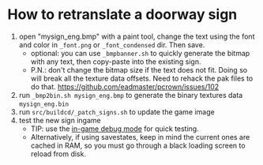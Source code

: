 
# How to retranslate a doorway sign

 1. open "mysign_eng.bmp" with a paint tool, change the text using the font and color in `_font.png` or `_font_condensed` dir. Then save.
    - optional: you can use `_bmpbanner.sh` to quickly generate the bitmap with any text, then copy-paste into the existing sign.
    - P.N.: don't change the bitmap size if the text does not fit. Doing so will break all the texture data offsets. Need to rehack the pak files to do that. https://github.com/eadmaster/pcrown/issues/102
 2. run `_bmp2bin.sh mysign_eng.bmp` to generate the binary textures data `mysign_eng.bin`
 3. run `src/buildcd/_patch_signs.sh` to update the game image
 4. test the new sign ingame
     - TIP: use the [in-game debug mode](https://github.com/eadmaster/pcrown/wiki/Extras#cheats) for quick testing.
     - Alternatively, if using savestates, keep in mind the current ones are cached in RAM, so you must go through a black loading screen to reload from disk.

